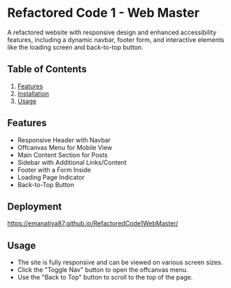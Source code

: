 # Refactored Code 1 - Web Master

A refactored website with responsive design and enhanced accessibility features, including a dynamic navbar, footer form, and interactive elements like the loading screen and back-to-top button.

## Table of Contents
1. [Features](#features)
2. [Installation](#installation)
3. [Usage](#usage)

## Features
- Responsive Header with Navbar
- Offcanvas Menu for Mobile View
- Main Content Section for Posts
- Sidebar with Additional Links/Content
- Footer with a Form Inside
- Loading Page Indicator
- Back-to-Top Button

## Deployment
https://emanatiya87.github.io/RefactoredCode1WebMaster/

## Usage
- The site is fully responsive and can be viewed on various screen sizes.
- Click the "Toggle Nav" button to open the offcanvas menu.
- Use the "Back to Top" button to scroll to the top of the page.




